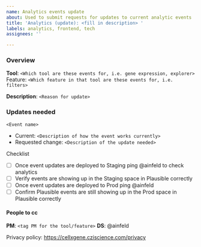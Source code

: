 ```yaml
---
name: Analytics events update
about: Used to submit requests for updates to current analytic events
title: 'Analytics (update): <fill in description> '
labels: analytics, frontend, tech
assignees: ''

---
```


### Overview
**Tool**: `<Which tool are these events for, i.e. gene expression, explorer>`
Feature: `<Which feature in that tool are these events for, i.e. filters>`

**Description**: `<Reason for update>`

### Updates needed
`<Event name>`
- Current: `<Description of how the event works currently>`
- Requested change: `<Description of the update needed>`

Checklist 
- [ ] Once event updates are deployed to Staging ping @ainfeld to check analytics 
- [ ] Verify events are showing up in the Staging space in Plausible correctly 
- [ ] Once event updates are deployed to Prod ping @ainfeld 
- [ ] Confirm Plausible events are still showing up in the Prod space in Plausible correctly

#### People to cc
**PM**: `<tag PM for the tool/feature>`
**DS**: @ainfeld 

Privacy policy: https://cellxgene.cziscience.com/privacy
